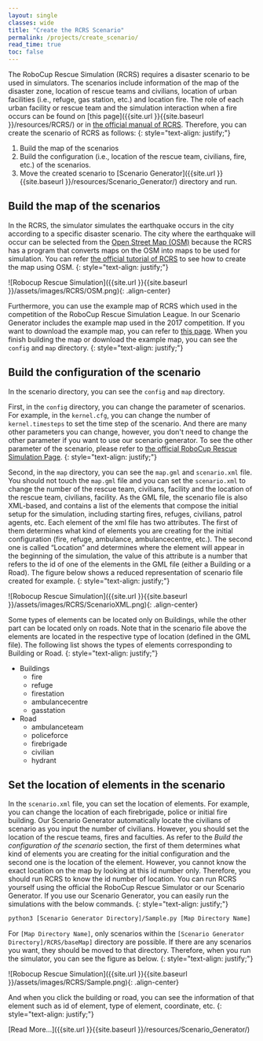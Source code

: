 ```yaml
---
layout: single
classes: wide
title: "Create the RCRS Scenario"
permalink: /projects/create_scenario/
read_time: true
toc: false
---
```

The RoboCup Rescue Simulation (RCRS) requires a disaster scenario to be used in simulators. The scenarios include information of the map of the disaster zone, location of rescue teams and civilians, location of urban facilities (i.e., refuge, gas station, etc.) and location fire. The role of each urban facility or rescue team and the simulation interaction when a fire occurs can be found on [this page]({{site.url }}{{site.baseurl }}/resources/RCRS/) or in [the official manual of RCRS](https://roborescue.sourceforge.io/docs/rcrs-manual.pdf). Therefore, you can create the scenario of RCRS as follows:
{: style="text-align: justify;"}

 1. Build the map of the scenarios
 2. Build the configuration (i.e., location of the rescue team, civilians, fire, etc.) of the scenarios.
 3. Move the created scenario to [Scenario Generator]({{site.url }}{{site.baseurl }}/resources/Scenario_Generator/) directory and run.   


## Build the map of the scenarios
In the RCRS, the simulator simulates the earthquake occurs in the city according to a specific disaster scenario. The city where the earthquake will occur can be selected from the [Open Street Map (OSM)](https://www.openstreetmap.org) because the RCRS has a program that converts maps on the OSM into maps to be used for simulation. You can refer [the official tutorial of RCRS](https://roborescue.sourceforge.io/docs/map_creation-tutorial.pdf) to see how to create the map using OSM.
{: style="text-align: justify;"}

![Robocup Rescue Simulation]({{site.url }}{{site.baseurl }}/assets/images/RCRS/OSM.png){: .align-center}

Furthermore, you can use the example map of RCRS which used in the competition of the RoboCup Rescue Simulation League. In our Scenario Generator includes the example map used in the 2017 competition. If you want to download the example map, you can refer to [this page](https://github.com/roborescue/rcrs-server/tree/master/maps/gml). When you finish building the map or download the example map, you can see the `config` and `map` directory.
{: style="text-align: justify;"}

## Build the configuration of the scenario
In the scenario directory, you can see the `config` and `map` directory.

First, in the `config` directory, you can change the parameter of scenarios. For example, in the `kernel.cfg`, you can change the number of `kernel.timesteps` to set the time step of the scenario. And there are many other parameters you can change, however, you don't need to change the other parameter if you want to use our scenario generator. To see the other parameter of the scenario, please refer to [the official RoboCup Rescue Simulation Page](https://rescuesim.robocup.org/).
{: style="text-align: justify;"}

Second, in the `map` directory, you can see the `map.gml` and `scenario.xml` file. You should not touch the `map.gml` file and you can set the `scenario.xml` to change the number of the rescue team, civilians, facility and the location of the rescue team, civilians, facility. As the GML file, the scenario file is also XML-based, and contains a list of the elements that compose the initial setup for the simulation, including starting fires, refuges, civilians, patrol agents, etc. Each element of the xml file has two attributes. The first of them determines what kind of elements you are creating for the initial configuration (fire, refuge, ambulance, ambulancecentre, etc.). The second one is called “Location” and determines where the element will appear in the beginning of the simulation, the value of this attribute is a number that refers to the id of one of the elements in the GML file (either a Building or a Road). The figure below shows a reduced representation of scenario file created for example.
{: style="text-align: justify;"}

![Robocup Rescue Simulation]({{site.url }}{{site.baseurl }}/assets/images/RCRS/ScenarioXML.png){: .align-center}


Some types of elements can be located only on Buildings, while the other part can be located only on roads. Note that in the scenario file above the elements are located in the respective type of location (defined in the GML file). The following list shows the types of elements corresponding to Building or Road.
{: style="text-align: justify;"}

* Buildings
  * fire
  * refuge
  * firestation
  * ambulancecentre
  * gasstation
* Road
  * ambulanceteam
  * policeforce
  * firebrigade
  * civilian
  * hydrant


## Set the location of elements in the scenario
In the `scenario.xml` file, you can set the location of elements. For example, you can change the location of each firebrigade, police or initial fire building. Our Scenario Generator automatically locate the civilians of scenario as you input the number of civilians. However, you should set the location of the rescue teams, fires and faculties. As refer to the *Build the configuration of the scenario* section, the first of them determines what kind of elements you are creating for the initial configuration and the second one is the location of the element. However, you cannot know the exact location on the map by looking at this id number only. Therefore, you should run RCRS to know the id number of location. You can run RCRS yourself using the official the RoboCup Rescue Simulator or our Scenario Generator. If you use our Scenario Generator, you can easily run the simulations with the below commands.
{: style="text-align: justify;"}

```bash
python3 [Scenario Generator Directory]/Sample.py [Map Directory Name]
```

 For `[Map Directory Name]`, only scenarios within the `[Scenario Generator Directory]/RCRS/baseMap]` directory are possible. If there are any scenarios you want, they should be moved to that directory. Therefore, when you run the simulator, you can see the figure as below.
{: style="text-align: justify;"}

![Robocup Rescue Simulation]({{site.url }}{{site.baseurl }}/assets/images/RCRS/Sample.png){: .align-center}

And when you click the building or road, you can see the information of that element such as id of element, type of element, coordinate, etc.
{: style="text-align: justify;"}

[Read More...]({{site.url }}{{site.baseurl }}/resources/Scenario_Generator/)
